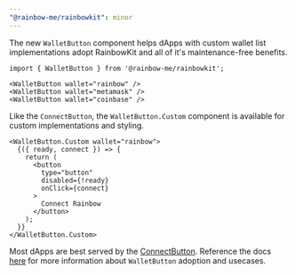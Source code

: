 ```yaml
---
"@rainbow-me/rainbowkit": minor
---
```


The new `WalletButton` component helps dApps with custom wallet list implementations adopt RainbowKit and all of it's maintenance-free benefits.

```tsx
import { WalletButton } from '@rainbow-me/rainbowkit';

<WalletButton wallet="rainbow" />
<WalletButton wallet="metamask" />
<WalletButton wallet="coinbase" />
```

Like the `ConnectButton`, the `WalletButton.Custom` component is available for custom implementations and styling.

```tsx
<WalletButton.Custom wallet="rainbow">
  {({ ready, connect }) => {
    return (
      <button
        type="button"
        disabled={!ready}
        onClick={connect}
      >
        Connect Rainbow
      </button>
    );
  }}
</WalletButton.Custom>
```

Most dApps are best served by the [ConnectButton](https://www.rainbowkit.com/docs/connect-button). Reference the docs [here](https://www.rainbowkit.com/docs/wallet-button) for more information about `WalletButton` adoption and usecases.
